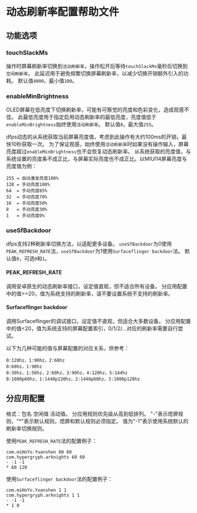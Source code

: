 # 动态刷新率配置帮助文件

## 功能选项

### touchSlackMs

操作时屏幕刷新率切换到`活动刷新率`，操作松开后等待`touchSlackMs`毫秒后切换到`空闲刷新率`。
此延迟用于避免频繁切换屏幕刷新率，以减少切换开销额外引入的功耗。
默认值`4000`，最小值`100`。

### enableMinBrightness

OLED屏幕在低亮度下切换刷新率，可能有可察觉的亮度和色彩变化，造成观感不佳。
此最低亮度用于指定启用动态刷新率的最低亮度，亮度值低于`enableMinBrightness`始终使用`活动刷新率`。
默认值`8`，最大值`255`。

dfps动态的从系统获取当前屏幕亮度值，考虑到此操作有大约100ms的开销，最快10秒获取一次。
为了保证观感，始终使用`活动刷新率`时如果没有操作输入，屏幕亮度超过`enableMinBrightness`也不会恢复动态刷新率。
从系统获取的亮度值，与系统设置的亮度条不成正比，与屏幕实际亮度也不成正比。以MIUI14屏幕亮度与亮度值为例：
```
255 = 自动激发亮度100%
128 = 手动亮度100%
64  = 手动亮度85%
32  = 手动亮度70%
16  = 手动亮度50%
8   = 手动亮度30%
1   = 手动亮度0%
```

### useSfBackdoor

dfps支持2种刷新率切换方法，以适配更多设备。
`useSfBackdoor`为0使用`PEAK_REFRESH_RATE`法，`useSfBackdoor`为1使用`Surfaceflinger backdoor`法。
默认值`0`，可选`0`和`1`。

#### PEAK_REFRESH_RATE

调用安卓原生的动态刷新率接口，设定值直观，但不适合所有设备。
分应用配置中的值>=20，值为系统支持的刷新率，请不要设置系统不支持的刷新率。

#### Surfaceflinger backdoor

调用Surfaceflinger的调试接口，设定值不直观，但适合大多数设备。
分应用配置中的值<20，值为系统支持的屏幕配置索引，0/1/2/...对应的刷新率需要自行尝试。

以下为几种可能的值与屏幕配置的对应关系，供参考：
```
0:120hz，1:90hz，2:60hz
0:60hz，1:90hz
0:30hz，1:50hz，2:60hz，3:90hz，4:120hz，5:144hz
0:1080p60hz，1:1440p120hz，2:1440p60hz，3:1080p120hz
```

## 分应用配置

格式：包名 空闲值 活动值。
分应用规则优先级从高到低排列。
"-"表示熄屏规则，"*"表示默认规则，熄屏和默认规则必须指定。
值为"-1"表示使用系统默认的刷新率切换规则。

使用`PEAK_REFRESH_RATE`法的配置例子：
```
com.miHoYo.Yuanshen 60 60
com.hypergryph.arknights 60 60
- -1 -1
* 60 120
```

使用`Surfaceflinger backdoor`法的配置例子：
```
com.miHoYo.Yuanshen 1 1
com.hypergryph.arknights 1 1
- -1 -1
* 1 0
```
